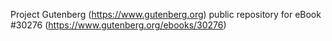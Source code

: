 Project Gutenberg (https://www.gutenberg.org) public repository for eBook #30276 (https://www.gutenberg.org/ebooks/30276)
